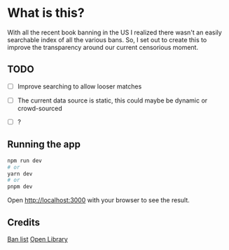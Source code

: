 # What is this?

With all the recent book banning in the US I realized there wasn't an easily searchable index of all the various bans. So, I set out to create this to improve the transparency around our current censorious moment.

## TODO

- [ ] Improve searching to allow looser matches  
- [ ] The current data source is static, this could maybe be dynamic or crowd-sourced  
- [ ] ?  


## Running the app

```bash
npm run dev
# or
yarn dev
# or
pnpm dev
```

Open [http://localhost:3000](http://localhost:3000) with your browser to see the result.

## Credits

[Ban list](https://docs.google.com/spreadsheets/d/1hTs_PB7KuTMBtNMESFEGuK-0abzhNxVv4tgpI5-iKe8/edit#gid=1171606318)
[Open Library](https://openlibrary.org/)
